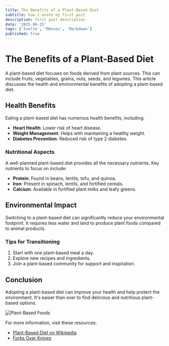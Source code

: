 ```yaml
---
title: The Benefits of a Plant-Based Diet
subtitle: how I wrote my first post
description: first post description
date: '2025-06-25'
tags: ['Svelte', 'Mdsvex', 'Markdown']
published: true
---
```


# The Benefits of a Plant-Based Diet

A plant-based diet focuses on foods derived from plant sources. This can include fruits, vegetables, grains, nuts, seeds, and legumes. This article discusses the health and environmental benefits of adopting a plant-based diet.

## Health Benefits

Eating a plant-based diet has numerous health benefits, including:

- **Heart Health**: Lower risk of heart disease.
- **Weight Management**: Helps with maintaining a healthy weight.
- **Diabetes Prevention**: Reduced risk of type 2 diabetes.

### Nutritional Aspects

A well-planned plant-based diet provides all the necessary nutrients. Key nutrients to focus on include:

- **Protein**: Found in beans, lentils, tofu, and quinoa.
- **Iron**: Present in spinach, lentils, and fortified cereals.
- **Calcium**: Available in fortified plant milks and leafy greens.

## Environmental Impact

Switching to a plant-based diet can significantly reduce your environmental footprint. It requires less water and land to produce plant foods compared to animal products.

### Tips for Transitioning

1. Start with one plant-based meal a day.
2. Explore new recipes and ingredients.
3. Join a plant-based community for support and inspiration.

## Conclusion

Adopting a plant-based diet can improve your health and help protect the environment. It's easier than ever to find delicious and nutritious plant-based options.

![Plant-Based Foods](https://upload.wikimedia.org/wikipedia/commons/4/49/Various_veggies.jpg)

For more information, visit these resources:

- [Plant-Based Diet on Wikipedia](https://en.wikipedia.org/wiki/Plant-based_diet)
- [Forks Over Knives](https://www.forksoverknives.com)

